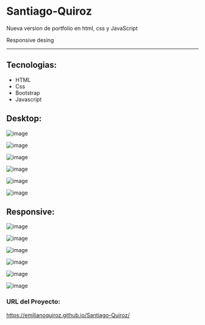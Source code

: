 # Santiago-Quiroz

Nueva version de portfolio en html, css y JavaScript

Responsive desing

---

## Tecnologias: 

- HTML
- Css
- Bootstrap
- Javascript

## Desktop:

![image](https://user-images.githubusercontent.com/78452543/216776150-d0eeea0a-dec4-4124-bafa-62277f16650f.png)

![image](https://user-images.githubusercontent.com/78452543/216776174-a7393621-431b-44ff-bc83-f280e3f371c1.png)

![image](https://user-images.githubusercontent.com/78452543/216776189-759715a6-dd7d-40e0-a074-a5a24fa6f85c.png)

![image](https://user-images.githubusercontent.com/78452543/216776223-46a06aee-13e4-4190-810c-ce3b82dfa3be.png)

![image](https://user-images.githubusercontent.com/78452543/216776234-e236c72f-ba11-49e6-ba2b-7930f8315c1d.png)

![image](https://user-images.githubusercontent.com/78452543/216776249-c8a39b6b-291d-43df-bebb-f3631b35e61d.png)

## Responsive:

![image](https://user-images.githubusercontent.com/78452543/216776368-8c6c46da-66ec-4fdf-a53e-e76031224ad4.png)

![image](https://user-images.githubusercontent.com/78452543/216776399-2056d6a1-c558-4a2f-92dc-fc4736844587.png)

![image](https://user-images.githubusercontent.com/78452543/216776429-942e743e-7ad9-4aed-ab09-c646bbac24fe.png)

![image](https://user-images.githubusercontent.com/78452543/216776466-d19d9388-e3a4-43a9-b890-c5bb4402d1fa.png)

![image](https://user-images.githubusercontent.com/78452543/216776510-0b112efc-f336-43fc-92b2-276abf5aff57.png)

![image](https://user-images.githubusercontent.com/78452543/216776527-234f820c-7d15-41e2-9c27-8232aa26fc50.png)

### URL del Proyecto:

https://emilianoquiroz.github.io/Santiago-Quiroz/
